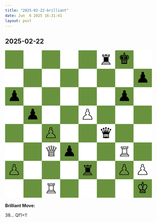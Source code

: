 ```yaml
---
title: "2025-02-22-brilliant"
date: Jun  6 2025 16:31:41
layout: post
---
```


## 2025-02-22

![](/images/2025-02-22-brilliant.png)

**Brilliant Move:**

38... Qf1+!!

